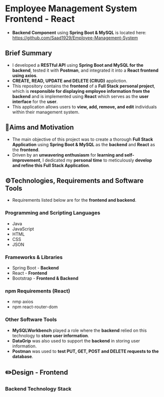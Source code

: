 # Employee Management System Frontend - React
- **Backend Component** using **Spring Boot & MySQL** is located here: https://github.com/Saad1929/Employee-Management-System
## Brief Summary
- I developed a **RESTful API** using **Spring Boot and MySQL for the backend**, tested it with **Postman**, and integrated it into a **React frontend using axios**.
- **CREATE, READ, UPDATE and DELETE (CRUD)** appliction.
- This repository contains the **frontend** of a **Full Stack** **personal project**, which is **responsible for displaying employee information from the backend** and is implemented using **React** which serves as the **user interface** for the **user**.
- This application allows users to **view, add, remove, and edit** individuals within their management system.
## 🎯Aims and Motivation
- The main objective of this project was to create a thorough **Full Stack Application** using **Spring Boot & MySQL** as the **backend** and **React** as the **frontend**.
- Driven by an **unwavering enthusiasm** for **learning and self-improvement**, I dedicated my **personal time** to meticulously **develop and refine this Full Stack Application**.
## ⚙️Technologies, Requirements and Software Tools
- Requirements listed below are for the **frontend and backend**.
### Programming and Scripting Languages
- Java
- JavaScript
- HTML
- CSS
- JSON
### Frameworks & Libraries
- Spring Boot - **Backend**
- React - **Frontend**
- Bootstrap - **Frontend & Backend**
### npm Requirements (React)
- nmp axios
- npm react-router-dom
### Other Software Tools
- **MySQLWorkbench** played a role where the **backend** relied on this technology to **store user information**.
- **DataGrip** was also used to support the **backend** in storing user information.
- **Postman** was used to **test PUT, GET, POST and DELETE requests to the database**.
## ✏️Design - Frontend
### Backend Technology Stack
